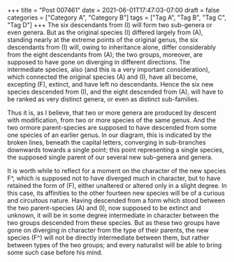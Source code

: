 +++
title = "Post 007461"
date = 2021-06-01T17:47:03-07:00
draft = false
categories = ["Category A", "Category B"]
tags = ["Tag A", "Tag B", "Tag C", "Tag D"]
+++
The six descendants from (I) will form two sub-genera or even genera. But as the original species (I) differed largely from (A), standing nearly at the extreme points of the original genus, the six descendants from (I) will, owing to inheritance alone, differ considerably from the eight descendants from (A); the two groups, moreover, are supposed to have gone on diverging in different directions. The intermediate species, also (and this is a very important consideration), which connected the original species (A) and (I), have all become, excepting (F), extinct, and have left no descendants. Hence the six new species descended from (I), and the eight descended from (A), will have to be ranked as very distinct genera, or even as distinct sub-families.

Thus it is, as I believe, that two or more genera are produced by descent with modification, from two or more species of the same genus. And the two ormore parent-species are supposed to have descended from some one species of an earlier genus. In our diagram, this is indicated by the broken lines, beneath the capital letters, converging in sub-branches downwards towards a single point; this point representing a single species, the supposed single parent of our several new sub-genera and genera.

It is worth while to reflect for a moment on the character of the new species F^, which is supposed not to have diverged much in character, but to have retained the form of (F), either unaltered or altered only in a slight degree. In this case, its affinities to the other fourteen new species will be of a curious and circuitous nature. Having descended from a form which stood between the two parent-species (A) and (I), now supposed to be extinct and unknown, it will be in some degree intermediate in character between the two groups descended from these species. But as these two groups have gone on diverging in character from the type of their parents, the new species (F^) will not be directly intermediate between them, but rather between types of the two groups; and every naturalist will be able to bring some such case before his mind.
